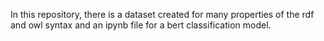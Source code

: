 In this repository, there is a dataset created for many properties of the rdf and owl syntax and an ipynb file for a bert classification model.
